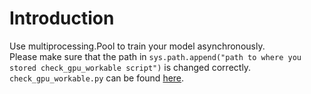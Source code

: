 # Introduction
Use multiprocessing.Pool to train your model asynchronously.  
Please make sure that the path in ```sys.path.append("path to where you stored check_gpu_workable script")``` is changed correctly.  
```check_gpu_workable.py``` can be found [here](https://github.com/EpicTian/check_gpu_available).
